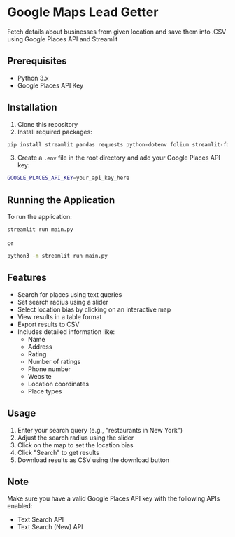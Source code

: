 # Google Maps Lead Getter

Fetch details about businesses from given location and save them into .CSV using Google Places API and Streamlit

## Prerequisites

- Python 3.x
- Google Places API Key

## Installation

1. Clone this repository
2. Install required packages:

```bash
pip install streamlit pandas requests python-dotenv folium streamlit-folium
```

3. Create a `.env` file in the root directory and add your Google Places API key:

```bash
GOOGLE_PLACES_API_KEY=your_api_key_here
```

## Running the Application

To run the application:

```bash
streamlit run main.py
```
or
```bash
python3 -m streamlit run main.py
```

## Features

- Search for places using text queries
- Set search radius using a slider
- Select location bias by clicking on an interactive map
- View results in a table format
- Export results to CSV
- Includes detailed information like:
  - Name
  - Address
  - Rating
  - Number of ratings
  - Phone number
  - Website
  - Location coordinates
  - Place types

## Usage

1. Enter your search query (e.g., "restaurants in New York")
2. Adjust the search radius using the slider
3. Click on the map to set the location bias
4. Click "Search" to get results
5. Download results as CSV using the download button

## Note

Make sure you have a valid Google Places API key with the following APIs enabled:
- Text Search API
- Text Search (New) API